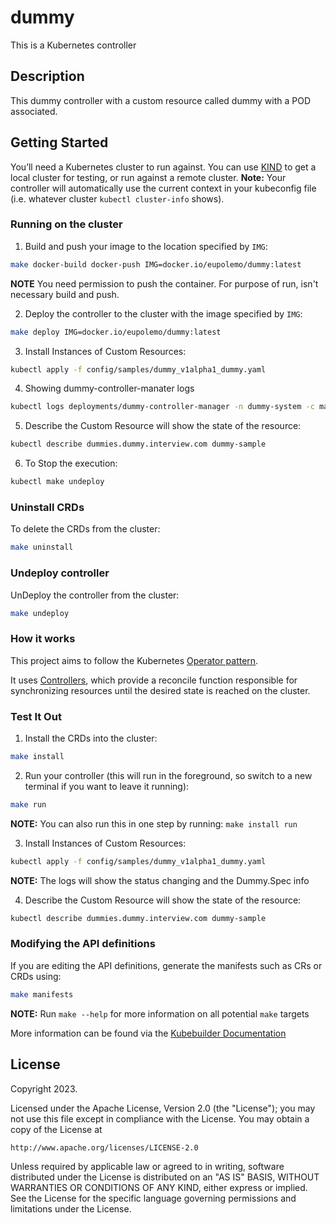 # dummy
This is a Kubernetes controller 

## Description
This dummy controller with a custom resource called dummy with a POD associated.

## Getting Started
You’ll need a Kubernetes cluster to run against. You can use [KIND](https://sigs.k8s.io/kind) to get a local cluster for testing, or run against a remote cluster.
**Note:** Your controller will automatically use the current context in your kubeconfig file (i.e. whatever cluster `kubectl cluster-info` shows).

### Running on the cluster
1. Build and push your image to the location specified by `IMG`:

```sh
make docker-build docker-push IMG=docker.io/eupolemo/dummy:latest
```

**NOTE** You need permission to push the container. For purpose of run, isn't necessary build and push.

2. Deploy the controller to the cluster with the image specified by `IMG`:

```sh
make deploy IMG=docker.io/eupolemo/dummy:latest
```

3. Install Instances of Custom Resources:

```sh
kubectl apply -f config/samples/dummy_v1alpha1_dummy.yaml
```

4. Showing dummy-controller-manater logs

```sh
kubectl logs deployments/dummy-controller-manager -n dummy-system -c manager --follow
```

5. Describe the Custom Resource will show the state of the resource:

```sh
kubectl describe dummies.dummy.interview.com dummy-sample
```

6. To Stop the execution:

```sh
kubectl make undeploy
```

### Uninstall CRDs
To delete the CRDs from the cluster:

```sh
make uninstall
```

### Undeploy controller
UnDeploy the controller from the cluster:

```sh
make undeploy
```

### How it works
This project aims to follow the Kubernetes [Operator pattern](https://kubernetes.io/docs/concepts/extend-kubernetes/operator/).

It uses [Controllers](https://kubernetes.io/docs/concepts/architecture/controller/),
which provide a reconcile function responsible for synchronizing resources until the desired state is reached on the cluster.

### Test It Out
1. Install the CRDs into the cluster:

```sh
make install
```

2. Run your controller (this will run in the foreground, so switch to a new terminal if you want to leave it running):

```sh
make run
```

**NOTE:** You can also run this in one step by running: `make install run`

3. Install Instances of Custom Resources:

```sh
kubectl apply -f config/samples/dummy_v1alpha1_dummy.yaml
```

**NOTE:** The logs will show the status changing and the Dummy.Spec info

4. Describe the Custom Resource will show the state of the resource:

```sh
kubectl describe dummies.dummy.interview.com dummy-sample
```



### Modifying the API definitions
If you are editing the API definitions, generate the manifests such as CRs or CRDs using:

```sh
make manifests
```

**NOTE:** Run `make --help` for more information on all potential `make` targets

More information can be found via the [Kubebuilder Documentation](https://book.kubebuilder.io/introduction.html)

## License

Copyright 2023.

Licensed under the Apache License, Version 2.0 (the "License");
you may not use this file except in compliance with the License.
You may obtain a copy of the License at

    http://www.apache.org/licenses/LICENSE-2.0

Unless required by applicable law or agreed to in writing, software
distributed under the License is distributed on an "AS IS" BASIS,
WITHOUT WARRANTIES OR CONDITIONS OF ANY KIND, either express or implied.
See the License for the specific language governing permissions and
limitations under the License.

